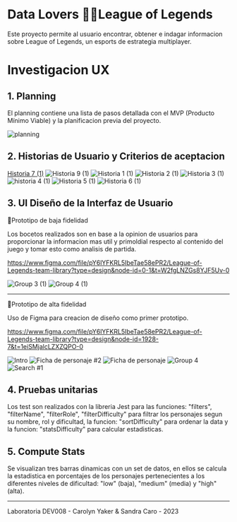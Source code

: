 # Data Lovers 🐱‍💻League of Legends

Este proyecto permite al usuario encontrar, obtener e indagar informacion sobre League of Legends, un esports de estrategia multiplayer.

# Investigacion UX
## 1. Planning
El planning contiene una lista de pasos detallada con el MVP (Producto Mínimo Viable) y la planificacion previa del proyecto. 

![planning](https://github.com/SamCaro/DEV008-data-lovers/assets/131512250/4eab0186-0f4b-4199-af37-b25b8d369f5e)

## 2. Historias de Usuario y Criterios de aceptacion

[Historia 7 (1)](https://github.com/SamCaro/DEV008-data-lovers/assets/131512250/bed95916-2675-48f5-907a-cebdc2d7498d)
![Historia 9 (1)](https://github.com/SamCaro/DEV008-data-lovers/assets/131512250/b370b99b-8518-4412-b8fc-542027faba02)
![Historia 1 (1)](https://github.com/SamCaro/DEV008-data-lovers/assets/131512250/18de34f7-797b-4ba9-bbe1-7d2b17ce5215)
![Historia 2 (1)](https://github.com/SamCaro/DEV008-data-lovers/assets/131512250/42376cf2-71b9-44d5-8f04-6833e3ea8d96)
![Historia 3 (1)](https://github.com/SamCaro/DEV008-data-lovers/assets/131512250/ab1deb24-f593-4bb8-b178-a47ee4aa06a0)
![historia 4 (1)](https://github.com/SamCaro/DEV008-data-lovers/assets/131512250/582d6fa1-e8b2-4982-9da8-a5fe5428fdd9)
![Historia 5 (1)](https://github.com/SamCaro/DEV008-data-lovers/assets/131512250/ac28b24a-5df3-4a41-a32c-0cf95bc01b87)
![Historia 6 (1)](https://github.com/SamCaro/DEV008-data-lovers/assets/131512250/b249552a-e0f9-4925-99f5-08ff09f5614c)


## 3. UI Diseño de la Interfaz de Usuario 

🔸Prototipo de baja fidelidad 

Los bocetos realizados son en base a la opinion de usuarios para proporcionar la informacion mas util y primoldial respecto al contenido del juego y tomar esto como analisis de partida.

https://www.figma.com/file/pY6lYFKRL5IbeTae58ePR2/League-of-Legends-team-library?type=design&node-id=0-1&t=W2fgLNZGs8YJF5Uv-0

![Group 3 (1)](https://github.com/SamCaro/DEV008-data-lovers/assets/131512250/f2ae0fc4-ad4d-4d16-ba17-a48cc3365de6)
![Group 4 (1)](https://github.com/SamCaro/DEV008-data-lovers/assets/131512250/5231ce24-0fc3-44ee-8585-2343d6e157b5)

***

🔸Prototipo de alta fidelidad 

Uso de Figma para creacion de diseño como primer prototipo.

https://www.figma.com/file/pY6lYFKRL5IbeTae58ePR2/League-of-Legends-team-library?type=design&node-id=1928-7&t=1eiSMjalcLZXZQPO-0

![Intro](https://github.com/SamCaro/DEV008-data-lovers/assets/131512250/63fc1041-c229-45d7-a75e-7dbec8b51e62)
![Ficha de personaje #2](https://github.com/SamCaro/DEV008-data-lovers/assets/131512250/ec95f4b9-8ca5-4032-9f3b-2ab5f14fa555)
![Ficha de personaje](https://github.com/SamCaro/DEV008-data-lovers/assets/131512250/1822afa9-275a-4350-b840-c69bd57dca7a)
![Group 4](https://github.com/SamCaro/DEV008-data-lovers/assets/131512250/ae3e17cf-f5c1-496d-a814-c00b3ebd23d0)
![Search #1](https://github.com/SamCaro/DEV008-data-lovers/assets/131512250/2af1207f-05db-4dac-aa2a-b15f90f1d0e2)

## 4. Pruebas unitarias

Los test son realizados con la libreria Jest para las funciones: "filters", "filterName", "filterRole", "filterDifficulty" para filtrar los personajes segun su nombre, rol y dificultad, la funcion: "sortDifficulty" para ordenar la data y la funcion: "statsDifficulty" para calcular estadisticas.

## 5. Compute Stats

Se visualizan tres barras dinamicas con un set de datos, en ellos se calcula la estadistica en porcentajes de los personajes pertenecientes a los diferentes niveles de dificultad: "low" (baja), "medium" (media) y "high" (alta).

***

Laboratoria DEV008 - Carolyn Yaker & Sandra Caro - 2023

